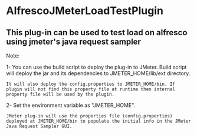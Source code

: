 AlfrescoJMeterLoadTestPlugin
============================

This plug-in can be used to test load on alfresco using jmeter's java request sampler
------------------------------------------------------------------------------------------

Note:

1- You can use the build script to deploy the plug-in to JMeter. Build script will deploy the jar and its dependencies to JMETER_HOME/lib/ext directory.
   
    It will also deploy the config.properties to JMETER_HOME/bin. If plugin will not find this property file at runtime then internal property file will be used by the plugin.

2- Set the environment variable as "JMETER_HOME".

    JMeter plug-in will use the properties file (config.properties) deployed at JMETER_HOME/bin to populate the initial info in the JMeter Java Request Sampler GUI.